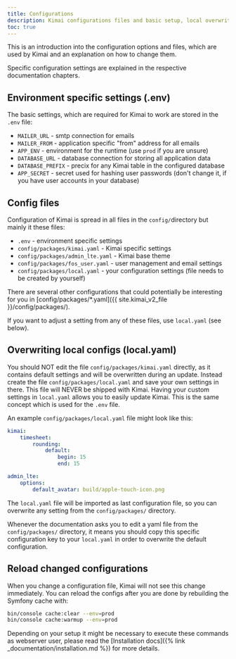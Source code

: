 ```yaml
---
title: Configurations
description: Kimai configurations files and basic setup, local overwrites and the cache
toc: true
---
```


This is an introduction into the configuration options and files, which are used by Kimai and an explanation on how to change them. 
 
Specific configuration settings are explained in the respective documentation chapters.

## Environment specific settings (.env)

The basic settings, which are required for Kimai to work are stored in the `.env` file:
 
- `MAILER_URL` - smtp connection for emails
- `MAILER_FROM` - application specific "from" address for all emails
- `APP_ENV` - environment for the runtime (use `prod` if you are unsure)
- `DATABASE_URL` - database connection for storing all application data
- `DATABASE_PREFIX` - precix for any Kimai table in the configured database
- `APP_SECRET` - secret used for hashing user passwords (don't change it, if you have user accounts in your database) 

## Config files

Configuration of Kimai is spread in all files in the `config/`directory but mainly it these files:

- `.env` - environment specific settings
- `config/packages/kimai.yaml` - Kimai specific settings
- `config/packages/admin_lte.yaml` - Kimai base theme
- `config/packages/fos_user.yaml` - user management and email settings
- `config/packages/local.yaml` - your configuration settings (file needs to be created by yourself)

There are several other configurations that could potentially be interesting for you in [config/packages/*.yaml]({{ site.kimai_v2_file }}/config/packages/).

If you want to adjust a setting from any of these files, use `local.yaml` (see below).

## Overwriting local configs (local.yaml)

You should NOT edit the file `config/packages/kimai.yaml` directly, as it contains default settings and will be overwritten during an update.
Instead create the file `config/packages/local.yaml` and save your own settings in there. This file will NEVER be shipped with Kimai.
Having your custom settings in `local.yaml` allows you to easily update Kimai. This is the same concept which is used for the `.env` file.

An example `config/packages/local.yaml` file might look like this:

```yaml
kimai:
    timesheet:
        rounding:
            default:
                begin: 15
                end: 15

admin_lte:
    options:
        default_avatar: build/apple-touch-icon.png
```

The `local.yaml` file will be imported as last configuration file, so you can overwrite any setting from the `config/packages/` directory.

Whenever the documentation asks you to edit a yaml file from the `config/packages/` directory, it means you should copy 
this specific configuration key to your `local.yaml` in order to overwrite the default configuration.

## Reload changed configurations

When you change a configuration file, Kimai will not see this change immediately. 
You can reload the configs after you are done by rebuilding the Symfony cache with:

```bash
bin/console cache:clear --env=prod
bin/console cache:warmup --env=prod
```

Depending on your setup it might be necessary to execute these commands as webserver user, 
please read the [Installation docs]({% link _documentation/installation.md %}) for more details.
